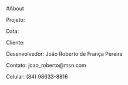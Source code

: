 #About

<p>Projeto:</p>
<p>Data:</p>
<p>Cliente:</p>
<p></p>
<p>Desenvolvedor: João Roberto de França Pereira</p>
<p>Contato: joao_roberto@msn.com</p>
<p>Celular: (84) 98633-8816</p>
